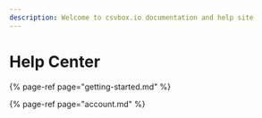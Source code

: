 ```yaml
---
description: Welcome to csvbox.io documentation and help site
---
```


# Help Center

{% page-ref page="getting-started.md" %}

{% page-ref page="account.md" %}

